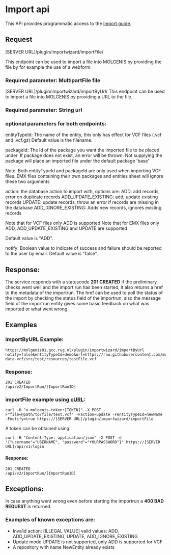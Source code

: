 # Import api

This API provides programmatic access to the [Import guide](guide-data-import.md).

## Request

[SERVER URL]/plugin/importwizard/importFile/

This endpoint can be used to import a file into MOLGENIS by providing the file by for example the use of a webform.

### Required parameter: MultipartFile file

[SERVER URL]/plugin/importwizard/importByUrl/
This endpoint can be used to import a file into MOLGENIS by providing a URL to the file.

### Required parameter: String url

### optional parameters for both endpoints:
entityTypeId: The name of the entity, this only has effect for VCF files (.vcf and .vcf.gz)
	Default value is the filename.

packageId: The id of the package you want the imported file to be placed under. If package does not exist, an error will be thrown. Not supplying the package will place an imported file under the default package 'base'

Note: Both entityTypeId and packageId are only used when importing VCF files. EMX files containing their own packages and entities sheet will ignore these two arguments

action: the database action to import with, options are:
	ADD: add records, error on duplicate records
	ADD_UPDATE_EXISTING: add, update existing records
	UPDATE: update records, throw an error if records are missing in the database
	ADD_IGNORE_EXISTING: Adds new records, ignores existing records

Note that for VCF files only ADD is supported
Note that for EMX files only ADD, ADD_UPDATE_EXISTING and UPDATE are supported

Default value is "ADD".

notify: Boolean value to indicate of success and failure should be reported to the user by email.
	Default value is "false".

## Response:
The service responds with a statuscode **201 CREATED** if the preliminary checks went well and the import run has been started, it also returns a href to the metadata of the importrun.
The href can be used to poll the status of the import by checking the status field of the importrun, also the message field of the importrun entity gives some basic feedback on what was imported or what went wrong.

## Examples
### importByURL Example:

    https://molgenis01.gcc.rug.nl/plugin/importwizard/importByUrl
    notify=false&entityTypeId=demo&url=https://raw.githubusercontent.com/molgenis/molgenis/master/molgenis-data-vcf/src/test/resources/testFile.vcf

### Response:

    201 CREATED
    /api/v2/ImportRun/[ImportRunID]

### importFile example using [cURL](https://curl.haxx.se):
    curl -H "x-molgenis-token:[TOKEN]" -X POST -F"file=@path/to/file/test.vcf" -Faction=update -FentityTypeId=newName
    -Fnotify=true https://[SERVER URL]/plugin/importwizard/importFile

A token can be obtained using:

    curl -H "Content-Type: application/json" -X POST -d '{"username"="USERNAME", "password"="YOURPASSWORD"}' https://[SERVER URL]/api/v1/login

#### Response:

    201 CREATED
    /api/v2/ImportRun/[ImportRunID]

## Exceptions:
In case anything went wrong even before starting the importrun a **400 BAD REQUEST** is returned.

### Examples of known exceptions are:
* Invalid action: [ILLEGAL VALUE] valid values: ADD, ADD_UPDATE_EXISTING, UPDATE, ADD_IGNORE_EXISTING
* Update mode UPDATE is not supported, only ADD is supported for VCF
* A repository with name NewEntity already exists
